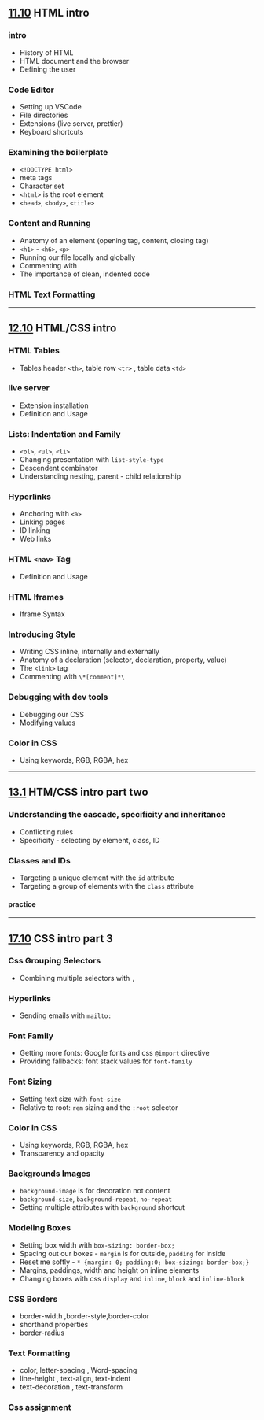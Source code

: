 ## [11.10](https://github.com/FbW-WD21-E11/live-coding/tree/main/jan/11-01) HTML intro

### intro

- History of HTML
- HTML document and the browser
- Defining the user

### Code Editor

- Setting up VSCode
- File directories
- Extensions (live server, prettier)
- Keyboard shortcuts

### Examining the boilerplate

- `<!DOCTYPE html>`
- meta tags
- Character set
- `<html>` is the root element
- `<head>`, `<body>`, `<title>`

### Content and Running

- Anatomy of an element (opening tag, content, closing tag)
- `<h1>` - `<h6>`, `<p>`
- Running our file locally and globally
- Commenting with <!-- [comment] -->
- The importance of clean, indented code

### HTML Text Formatting

---

## [12.10](https://github.com/FbW-WD21-E11/live-coding/tree/main/jan/12-01) HTML/CSS intro

### HTML Tables

- Tables header `<th>`, table row `<tr>` , table data `<td>`

### live server

- Extension installation
- Definition and Usage

### Lists: Indentation and Family

- `<ol>`, `<ul>`, `<li>`
- Changing presentation with `list-style-type`
- Descendent combinator
- Understanding nesting, parent - child relationship

### Hyperlinks

- Anchoring with `<a>`
- Linking pages
- ID linking
- Web links

### HTML `<nav>` Tag

- Definition and Usage

### HTML Iframes

- Iframe Syntax

### Introducing Style

- Writing CSS inline, internally and externally
- Anatomy of a declaration (selector, declaration, property, value)
- The `<link>` tag
- Commenting with `\*[comment]*\`

### Debugging with dev tools

- Debugging our CSS
- Modifying values

### Color in CSS

- Using keywords, RGB, RGBA, hex

---

## [13.1](https://github.com/FbW-WD21-E11/live-coding/tree/main/jan/13-01) HTM/CSS intro part two

### Understanding the cascade, specificity and inheritance

- Conflicting rules
- Specificity - selecting by element, class, ID

### Classes and IDs

- Targeting a unique element with the `id` attribute
- Targeting a group of elements with the `class` attribute

#### practice

---
## [17.10](https://github.com/FbW-WD21-E11/live-coding/tree/main/jan/17-01) CSS  intro part 3
### Css Grouping Selectors
- Combining multiple selectors with `,`
### Hyperlinks
- Sending emails with `mailto:`
### Font Family
- Getting more fonts: Google fonts and css `@import` directive
- Providing fallbacks: font stack values for `font-family`
### Font Sizing
- Setting text size with `font-size`
- Relative to root: `rem` sizing and the `:root` selector
### Color in CSS
- Using keywords, RGB, RGBA, hex
- Transparency and opacity
### Backgrounds Images
- `background-image` is for decoration not content
- `background-size`, `background-repeat`, `no-repeat`
- Setting multiple attributes with `background` shortcut
### Modeling Boxes
- Setting box width with `box-sizing: border-box;`
- Spacing out our boxes - `margin` is for outside, `padding` for inside
- Reset me softly - `* {margin: 0; padding:0; box-sizing: border-box;}`
- Margins, paddings, width and height on inline elements
- Changing boxes with css `display` and `inline`, `block` and `inline-block`
### CSS Borders
- border-width ,border-style,border-color
- shorthand properties
- border-radius
### Text Formatting
- color, letter-spacing , Word-spacing
- line-height , text-align, text-indent
- text-decoration , text-transform 
### Css assignment
